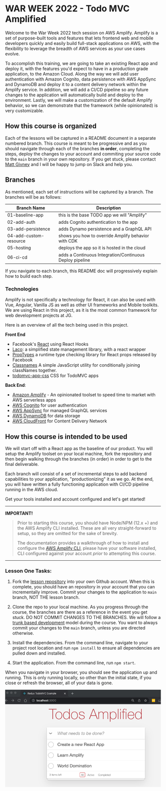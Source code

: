 # WAR WEEK 2022 - Todo MVC Amplified

Welcome to the War Week 2022 tech session on AWS Amplify. Amplify is a set of purpose-built tools and features that lets frontend web and mobile developers quickly and easily build full-stack applications on AWS, with the flexibility to leverage the breadth of AWS services as your use cases evolve.

To accomplish this training, we are going to take an existing React app and deploy it, with the features you'd expect to have in a production grade application, to the Amazon Cloud. Along the way we will add user authentication with Amazon Cognito, data persistence with AWS AppSync and DynamoDB and deploy it to a content delivery network within the Amplify service. In addition, we will add a CI/CD pipeline so any future changes to the application will automatically build and deploy to the environment. Lastly, we will make a customization of the default Amplify behavior, so we can demonstrate that the framework (while opinionated) is very customizable.

## How this course is organized

Each of the lessons will be captured in a README document in a separate numbered branch. This course is meant to be progressive and as you should navigate through each of the branches __in order__, completing the steps, deploy the changes to your account and commiting your source code to the `main` branch in your own repository. If you get stuck, please contact [Matt Givney](mailto:mgivney@jahnelgroup.com) and I will be happy to jump on Slack and help you.

## Branches

As mentioned, each set of instructions will be captured by a branch. The branches will be as follows:

|Branch Name|Description|
|-----------|-----------|
|01-baseline-app|this is the base TODO app we will "Amplify"|
|02-add-auth|adds Cognito authentication to the app|
|03-add-persistence|adds Dynamo persistence and a GraphQL API|
|04-add-custom-resource|shows you how to override Amplify behavior with CDK|
|05-hosting|deploys the app so it is hosted in the cloud|
|06-ci-cd|adds a Continuous Integration/Continuous Deploy pipeline|

If you navigate to each branch, this README doc will progressively explain how to build each step. 

### Technologies

Amplify is not specifically a technology for React, it can also be used with Vue, Angular, Vanilla JS as well as other UI frameworks and Mobile toolkits. We are using React in this project, as it is the most common framework for web development projects at JG.

Here is an overview of all the tech being used in this project.

__Front End__

* Facebook's [React](https://reactjs.org/) using React Hooks
* [Laco](https://www.npmjs.com/package/laco): a simplified state management library, with a react wrapper
* [PropTypes](https://www.npmjs.com/package/prop-types) a runtime type checking library for React props released by Facebook
* [Classnames](https://www.npmjs.com/package/classnames) A simple JavaScript utility for conditionally joining classNames together.
* [todomvc-app-css](https://www.npmjs.com/package/todomvc-app-css) CSS for TodoMVC apps


__Back End__: 

* [Amazon Amplify](https://docs.amplify.aws/) - An opinionated toolset to speed time to market with AWS serverless apps
* [AWS Cognito](https://docs.amplify.aws/lib/auth/getting-started/q/platform/js/) for user authentication
* [AWS AppSync](https://docs.amplify.aws/lib/graphqlapi/getting-started/q/platform/js/) for managed GraphQL services
* [AWS DynamoDB](https://docs.amplify.aws/lib/datastore/getting-started/q/platform/js/) for data storage
* [AWS CloudFront](https://docs.aws.amazon.com/amplify/latest/userguide/getting-started.html) for Content Delivery Network

## How this course is intended to be used

We will start off with a React app as the baseline of our product. You will setup the Amplify toolset on your local machine, fork the repository and then begin walking through the branches (in order) in order to get to the final deliverable.

Each branch will consist of a set of incremental steps to add backend capabilities to your application, "productionizing" it as we go. At the end, you will have written a fully functioning application with CI/CD pipeline running in the AWS cloud.

Get your tools installed and account configured and let's get started!

---

__IMPORTANT!__
> Prior to starting this course, you should have Node/NPM (12.x +) and the AWS Amplify CLI installed. These are all very straight-forward to  setup, so they are omitted for the sake of brevity. 
>
> The documentation provides a walkthrough of how to install and configure the [AWS Amplify CLI](https://docs.amplify.aws/cli/start/install/), please have your software installed, CLI configured against your account _prior_ to attempting this course.

---


### Lesson One Tasks:

1. Fork the [lesson repository](https://github.com/mgivneyjg/todo-amplify) into your own Github account. When this is complete, you should have an repository in your account that you can incrementally improve. Commit your changes to the application to `main` branch, NOT THE lesson branch. 

2. Clone the repo to your local machine. As you progress through the course, the branches are there as a reference in the event you get stuck. DO NOT COMMIT CHANGES TO THE BRANCHES. We will follow a [trunk based development](https://trunkbaseddevelopment.com/) model during the course. You want to always commit your changes to the `main` branch, unless you are directed otherwise.

3. Install the dependencies. From the command line, navigate to your project root location and run `npm install` to ensure all dependencies are pulled down and installed.

4. Start the application. From the command line, run `npm start`.

When you navigate in your browser, you should see the application up and running. This is only running locally, so other than the initial state, if you close or refresh the browser, all of your data is gone.

![Start State](./docs/01-run-app.png)
